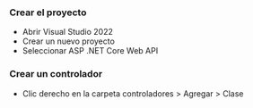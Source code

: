 ### Crear el proyecto
- Abrir Visual Studio 2022
- Crear un nuevo proyecto
- Seleccionar ASP .NET Core Web API

### Crear un controlador
- Clic derecho en la carpeta controladores > Agregar > Clase 
